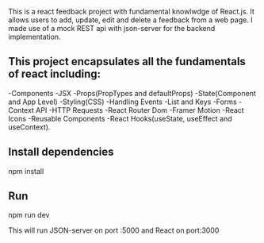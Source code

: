 This is a react feedback project with fundamental knowlwdge of React.js.
It allows users to add, update, edit and delete a feedback from a web page. I made use of a mock REST api with json-server for the backend implementation.

## This project encapsulates all the fundamentals of react including:

-Components
-JSX
-Props(PropTypes and defaultProps)
-State(Component and App Level)
-Styling(CSS)
-Handling Events
-List and Keys
-Forms
-Context API
-HTTP Requests
-React Router Dom
-Framer Motion
-React Icons
-Reusable Components
-React Hooks(useState, useEffect and useContext).

## Install dependencies

npm install

## Run

npm run dev

This will run JSON-server on port :5000 and React on port:3000

